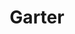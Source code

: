 ---
title:  "Garter"
category: stitches
description: "This is a test."
published: true
js_gist: "79f0558a276cb000dc5570592c9565a2"
knitout_gist: "c80a3ff3eb9095fd7f5d149088ab9829"
image: "assets/images/IMG_1534"
---